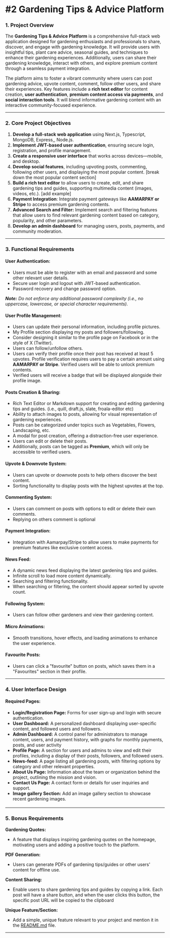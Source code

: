 # #2 Gardening Tips & Advice Platform

### **1\. Project Overview**

The **Gardening Tips & Advice Platform** is a comprehensive full-stack web application designed for gardening enthusiasts and professionals to share, discover, and engage with gardening knowledge. It will provide users with insightful tips, plant care advice, seasonal guides, and techniques to enhance their gardening experiences. Additionally, users can share their gardening knowledge, interact with others, and explore premium content through a seamless payment integration.

The platform aims to foster a vibrant community where users can post gardening advice, upvote content, comment, follow other users, and share their experiences. Key features include a **rich text editor** for content creation, **user authentication**, **premium content access via payments**, and **social interaction tools**. It will blend informative gardening content with an interactive community-focused experience.

  

* * *

### **2\. Core Project Objectives**

1. **Develop a full-stack web application** using Next.js, Typescript, MongoDB, Express,, Node.js.
2. **Implement JWT-based user authentication**, ensuring secure login, registration, and profile management.
3. **Create a responsive user interface** that works across devices—mobile, and desktop.
4. **Develop social features**, including upvoting posts, commenting, following other users, and displaying the most popular content. \[break down the most popular content section\]
5. **Build a rich text editor** to allow users to create, edit, and share gardening tips and guides, supporting multimedia content (images, videos, etc.). \[add example\]
6. **Payment Integration**: Integrate payment gateways like **AAMARPAY or Stripe** to access premium gardening contents.
7. **Advanced Search and Filter:** Implement search and filtering features that allow users to find relevant gardening content based on category, popularity, and other parameters.
8. **Develop an admin dashboard** for managing users, posts, payments, and community moderation.

  

* * *

### 3\. Functional Requirements

#### User Authentication:

*   Users must be able to register with an email and password and some other relevant user details.
*   Secure user login and logout with JWT-based authentication.
*   Password recovery and change password option.

**_Note:_** _Do not enforce any additional password complexity (i.e., no uppercase, lowercase, or special character requirements)._

#### User Profile Management:

*   Users can update their personal information, including profile pictures.
*   My Profile section displaying my posts and followers/following.
*   Consider designing it similar to the profile page on Facebook or in the style of X (Twitter).
*   Users can follow/unfollow others.
*   Users can verify their profile once their post has received at least 5 upvotes. Profile verification requires users to pay a certain amount using **AAMARPAY or Stripe**. Verified users will be able to unlock premium contents.
*   Verified users will receive a badge that will be displayed alongside their profile image.

#### Posts Creation & Sharing:

*   Rich Text Editor or Markdown support for creating and editing gardening tips and guides. (i.e., quill, draft.js, slate, froala-editor etc)
*   Ability to attach images to posts, allowing for visual representation of gardening experiences.
*   Posts can be categorized under topics such as Vegetables, Flowers, Landscaping, etc.
*   A modal for post creation, offering a distraction-free user experience.
*   Users can edit or delete their posts.
*   Additionally, posts can be tagged as **Premium**, which will only be accessible to verified users.

#### Upvote & Downvote System:

*   Users can upvote or downvote posts to help others discover the best content.
*   Sorting functionality to display posts with the highest upvotes at the top.

#### Commenting System:

*   Users can comment on posts with options to edit or delete their own comments.
*   Replying on others comment is optional

#### Payment Integration:

*   Integration with Aamarpay/Stripe to allow users to make payments for premium features like exclusive content access.

#### News Feed:

*   A dynamic news feed displaying the latest gardening tips and guides.
*   Infinite scroll to load more content dynamically.
*   Searching and filtering functionality.
*   When searching or filtering, the content should appear sorted by upvote count.

#### Following System:

*   Users can follow other gardeners and view their gardening content.

#### Micro Animations:

*   Smooth transitions, hover effects, and loading animations to enhance the user experience.

#### **Favourite Posts:**

*   Users can click a "favourite" button on posts, which saves them in a "Favourites" section in their profile.

* * *

### 4\. User Interface Design

#### Required Pages:

*   **Login/Registration Page:** Forms for user sign-up and login with secure authentication.
*   **User Dashboard:** A personalized dashboard displaying user-specific content, and followed users and followers.
*   **Admin Dashboard:** A control panel for administrators to manage content, users, and payment history, with graphs for monthly payments, posts, and user activity
*   **Profile Page:** A section for users and admins to view and edit their profiles, including a display of their posts, followers, and followed users.
*   **News-feed:** A page listing all gardening posts, with filtering options by category and other relevant properties.
*   **About Us Page:** Information about the team or organization behind the project, outlining the mission and vision.
*   **Contact Us Page:** A contact form or details for user inquiries and support.
*   **Image gallery Section:** Add an image gallery section to showcase recent gardening images.

####   

* * *

### 5\. Bonus Requirements

**Gardening Quotes:**

*   A feature that displays inspiring gardening quotes on the homepage, motivating users and adding a positive touch to the platform.

**PDF Generation:**

*   Users can generate PDFs of gardening tips/guides or other users' content for offline use.

**Content Sharing:**

*   Enable users to share gardening tips and guides by copying a link. Each post will have a share button, and when the user clicks this button, the specific post URL will be copied to the clipboard

**Unique Feature/Section:**

*   Add a simple, unique feature relevant to your project and mention it in the [README.md](http://readme.md/) file.

  

* * *

###